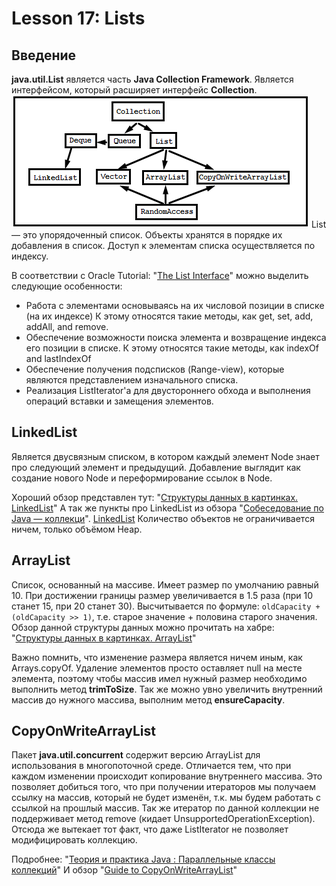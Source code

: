# Lesson 17: Lists

## Введение
**java.util.List** является часть **Java Collection Framework**.
Является интерфейсом, который расширяет интерфейс **Collection**.
![](../img/ListCollections.png)
List — это упорядоченный список. Объекты хранятся в порядке их добавления в список. Доступ к элементам списка осуществляется по индексу.

В соответствии с Oracle Tutorial: "[The List Interface](https://docs.oracle.com/javase/tutorial/collections/interfaces/list.html)" можно выделить следующие особенности:
- Работа с элементами основываясь на их числовой позиции в списке (на их индексе)
К этому относятся такие методы, как get, set, add, addAll, and remove.
- Обеспечение возможности поиска элемента и возвращение индекса его позиции в списке.
К этому относятся такие методы, как indexOf and lastIndexOf
- Обеспечение получения подсписков (Range-view), которые являются представлением изначального списка.
- Реализация ListIterator'а для двустороннего обхода и выполнения операций вставки и замещения элементов.

## LinkedList
Является двусвязным списком, в котором каждый элемент Node знает про следующий элемент и предыдущий.
Добавление выглядит как создание нового Node и переформирование ссылок в Node.

Хороший обзор представлен тут: "[Структуры данных в картинках. LinkedList](https://habrahabr.ru/post/127864/)"
А так же пункты про LinkedList из обзора "[Собеседование по Java — коллекци](http://javastudy.ru/interview/collections/)".
[LinkedList](http://developer.alexanderklimov.ru/android/java/linkedlist.php)
Количество объектов не ограничивается ничем, только объёмом Heap.

## ArrayList
Список, основанный на массиве. Имеет размер по умолчанию равный 10. При достижении границы размер увеличивается в 1.5 раза (при 10 станет 15, при 20 станет 30). Высчитывается по формуле: ```oldCapacity + (oldCapacity >> 1)```, т.е. старое значение + половина старого значения.
Обзор данной структуры данных можно прочитать на хабре:
"[Структуры данных в картинках. ArrayList](https://habrahabr.ru/post/128269/)"

Важно помнить, что изменение размера является ничем иным, как Arrays.copyOf.
Удаление элементов просто оставляет null на месте элемента, поэтому чтобы массив имел нужный размер необходимо выполнить метод **trimToSize**.
Так же можно увно увеличить внутренний массив до нужного массива, выполним метод **ensureCapacity**.

## CopyOnWriteArrayList
Пакет **java.util.concurrent** содержит версию ArrayList для использования в многопоточной среде.
Отличается тем, что при каждом изменении происходит копирование внутреннего массива. Это позволяет добиться того, что при получении итераторов мы получаем ссылку на массив, который не будет изменён, т.к. мы будем работать с ссылкой на прошлый массив.
Так же итератор по данной коллекции не поддерживает метод remove (кидает UnsupportedOperationException). Отсюда же вытекает тот факт, что даже ListIterator не позволяет модифицировать коллекцию.

Подробнее: "[Теория и практика Java : Параллельные классы коллекций](https://www.ibm.com/developerworks/ru/library/j-jtp07233/index.html)"
И обзор "[Guide to CopyOnWriteArrayList](http://www.baeldung.com/java-copy-on-write-arraylist)"